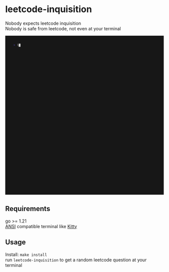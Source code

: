 # leetcode-inquisition

Nobody expects leetcode inquisition  
Nobody is safe from leetcode, not even at your terminal

![demo](examples/demo.gif)

## Requirements

go >= 1.21  
[ANSI](https://en.wikipedia.org/wiki/ANSI_escape_code) compatible terminal
like [Kitty](https://sw.kovidgoyal.net/kitty/)

## Usage

Install: `make install`  
run `leetcode-inquisition` to get a random leetcode question at your terminal
